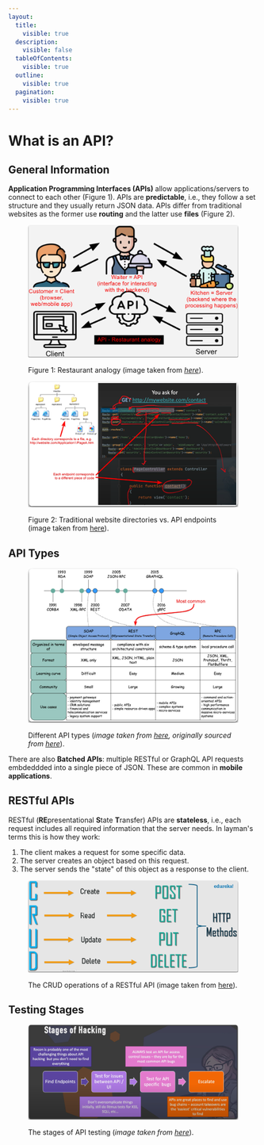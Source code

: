 ```yaml
---
layout:
  title:
    visible: true
  description:
    visible: false
  tableOfContents:
    visible: true
  outline:
    visible: true
  pagination:
    visible: true
---
```


# What is an API?

## General Information

**Application Programming Interfaces (APIs)** allow applications/servers to connect to each other (Figure 1). APIs are **predictable**, i.e., they follow a set structure and they usually return JSON data. APIs differ from traditional websites as the former use **routing** and the latter use **files** (Figure 2).

<figure><img src="../../../.gitbook/assets/api_restaurant_analogy.png" alt="" width="563"><figcaption><p>Figure 1: Restaurant analogy (image taken from <a href="https://academy.postman.com/path/api-beginner/what-is-an-api-1/40752"><em>here</em></a>).</p></figcaption></figure>



<figure><img src="../../../.gitbook/assets/directories_vs_endpoints.png" alt="" width="563"><figcaption><p>Figure 2: Traditional website directories vs. API endpoints (image taken from <a href="https://www.youtube.com/watch?v=hNs8fpWfcyU">here</a>).</p></figcaption></figure>

## API Types

<figure><img src="../../../.gitbook/assets/api_types.png" alt=""><figcaption><p>Different API types (<em>image taken from</em> <a href="https://blog.bytebytego.com/p/soap-vs-rest-vs-graphql-vs-rpc"><em>here</em></a><em>, originally sourced from</em> <a href="https://www.altexsoft.com/blog/soap-vs-rest-vs-graphql-vs-rpc/"><em>here</em></a>).</p></figcaption></figure>

There are also **Batched APIs**: multiple RESTful or GraphQL API requests embdeddded into a single piece of JSON. These are common in **mobile applications**.

## RESTful APIs

RESTful (**RE**presentational **S**tate **T**ransfer) APIs are **stateless**, i.e., each request includes all required information that the server needs. In layman's terms this is how they work:

1. The client makes a request for some specific data.
2. The server creates an object based on this request.
3. The server sends the "state" of this object as a response to the client.

<figure><img src="../../../.gitbook/assets/restful_crud.png" alt=""><figcaption><p>The CRUD operations of a RESTful API (image taken from <a href="https://www.edureka.co/blog/what-is-rest-api/">here</a>).</p></figcaption></figure>

## Testing Stages

<figure><img src="../../../.gitbook/assets/api_testing_stages.png" alt=""><figcaption><p>The stages of API testing (<em>image taken from</em> <a href="https://www.youtube.com/watch?v=85vdKS0vNN0"><em>here</em></a>).</p></figcaption></figure>
